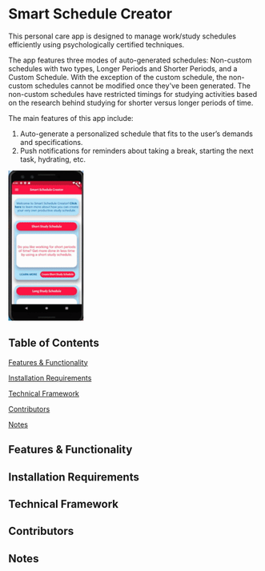 <h1>Smart Schedule Creator</h1>

<p>This personal care app is designed to manage work/study schedules efficiently using psychologically certified techniques.</p>

<p>The app features three modes of auto-generated schedules: Non-custom schedules with two types, Longer Periods and Shorter Periods, and a Custom Schedule. With the exception of the custom schedule, the non-custom schedules cannot be modified once they've been generated. The non-custom schedules have restricted timings for studying activities based on the research behind studying for shorter versus longer periods of time. </p>

<p>The main features of this app include:</p>
<ol>
  <li>Auto-generate a personalized schedule that fits to the user’s demands and specifications.</li>
  <li>Push notifications for reminders about taking a break, starting the next task, hydrating, etc. </li>
</ol>

<p>
  <img width ="150" height="300" src="homepage.gif">
</p>

<h2>Table of Contents</h2>
<p><a href="#features">Features & Functionality</a></p>
<p><a href="#installation">Installation Requirements</a></p>
<p><a href="#framework">Technical Framework</a></p>
<p><a href="#contributors">Contributors</a></p>
<p><a href="#notes">Notes</a></p>



<h2 id="features">Features & Functionality</h2>


<h2 id="installation">Installation Requirements</h2>


<h2 id="framework">Technical Framework</h2>


<h2 id="contributors">Contributors</h2>

<h2 id="notes">Notes</h2>

